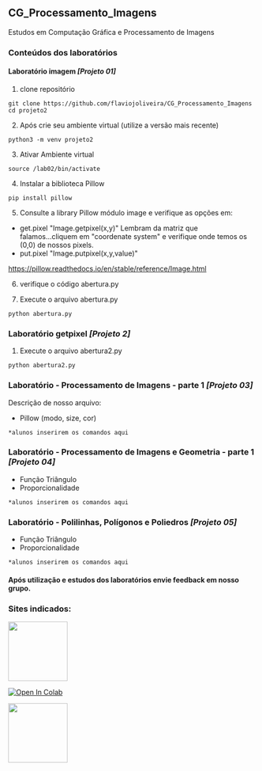 ## CG_Processamento_Imagens

 Estudos em Computação Gráfica e Processamento de Imagens

### Conteúdos dos laboratórios

#### Laboratório imagem *[Projeto 01]*

1. clone repositório

```
git clone https://github.com/flaviojoliveira/CG_Processamento_Imagens
cd projeto2
```

2. Após crie seu ambiente virtual (utilize a versão mais recente)
```
python3 -m venv projeto2
```
3. Ativar Ambiente virtual

```
source /lab02/bin/activate
```
4. Instalar a biblioteca Pillow
```
pip install pillow
```
5. Consulte a library Pillow módulo image e verifique as opções em:

- get.pixel "Image.getpixel(x,y)"
Lembram da matriz que falamos...cliquem em "coordenate system" e verifique onde temos os (0,0) de nossos pixels.
- put.pixel "Image.putpixel(x,y,value)"

https://pillow.readthedocs.io/en/stable/reference/Image.html

6. verifique o código abertura.py

7. Execute o arquivo abertura.py

```
python abertura.py
```

### Laboratório getpixel *[Projeto 2]*

1. Execute o arquivo abertura2.py

```
python abertura2.py
```

### Laboratório - Processamento de Imagens - parte 1 *[Projeto 03]*

Descrição de nosso arquivo:

- Pillow (modo, size, cor) 

```
*alunos inserirem os comandos aqui
```


### Laboratório - Processamento de Imagens e Geometria - parte 1 *[Projeto 04]*

- Função Triângulo
- Proporcionalidade
```
*alunos inserirem os comandos aqui
```

### Laboratório - Polilinhas, Polígonos e Poliedros *[Projeto 05]*

- Função Triângulo
- Proporcionalidade
```
*alunos inserirem os comandos aqui
```


#### Após utilização e estudos dos laboratórios envie feedback em nosso grupo.

### Sites indicados:

[<img height="120px" src="https://cdn.freebiesupply.com/logos/thumbs/2x/replit-logo.png">](https://replit.com/)

[![Open In Colab](https://colab.research.google.com/assets/colab-badge.svg)](https://colab.research.google.com/github/googlecolab/colabtools/blob/master/notebooks/colab-github-demo.ipynb)


[<img height="120px" src="https://jupyter.org/assets/main-logo.svg">](https://https://jupyter.org/)
